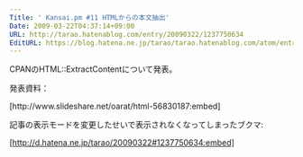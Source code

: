 ```yaml
---
Title: ' Kansai.pm #11 HTMLからの本文抽出'
Date: 2009-03-22T04:37:14+09:00
URL: http://tarao.hatenablog.com/entry/20090322/1237750634
EditURL: https://blog.hatena.ne.jp/tarao/tarao.hatenablog.com/atom/entry/6653586347149236411
---
```


CPANのHTML::ExtractContentについて発表。

発表資料：
<div class="slide">[http://www.slideshare.net/oarat/html-56830187:embed]</div>

記事の表示モードを変更したせいで表示されなくなってしまったブクマ:

[http://d.hatena.ne.jp/tarao/20090322#1237750634:embed]
